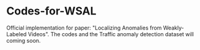 # Codes-for-WSAL
Official implementation for paper: "Localizing Anomalies from Weakly-Labeled Videos".
The codes and the Traffic anomaly detection dataset will coming soon.
